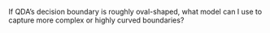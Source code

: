 If QDA’s decision boundary is roughly oval-shaped, what model can I use to capture more complex or highly curved boundaries?